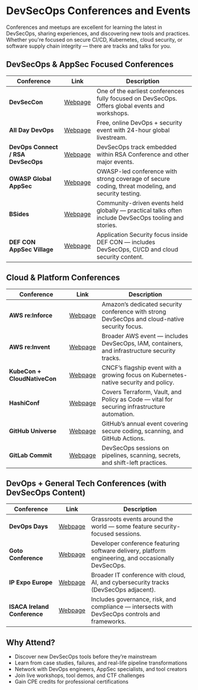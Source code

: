 # DevSecOps Conferences and Events

Conferences and meetups are excellent for learning the latest in DevSecOps, sharing experiences, and discovering new tools and practices. Whether you're focused on secure CI/CD, Kubernetes, cloud security, or software supply chain integrity — there are tracks and talks for you.

## DevSecOps & AppSec Focused Conferences

| Conference | Link | Description |
|------------|------|-------------|
| **DevSecCon** | [Webpage](https://www.devseccon.com/) | One of the earliest conferences fully focused on DevSecOps. Offers global events and workshops. |
| **All Day DevOps** | [Webpage](https://www.alldaydevops.com/) | Free, online DevOps + security event with 24-hour global livestream. |
| **DevOps Connect / RSA DevSecOps** | [Webpage](https://www.devopsconnect.com/) | DevSecOps track embedded within RSA Conference and other major events. |
| **OWASP Global AppSec** | [Webpage](https://owasp.org/events/) | OWASP-led conference with strong coverage of secure coding, threat modeling, and security testing. |
| **BSides** | [Webpage](https://www.securitybsides.com/) | Community-driven events held globally — practical talks often include DevSecOps tooling and stories. |
| **DEF CON AppSec Village** | [Webpage](https://www.appsecvillage.dev/) | Application Security focus inside DEF CON — includes DevSecOps, CI/CD and cloud security content. |


## ️Cloud & Platform Conferences

| Conference | Link | Description |
|------------|------|-------------|
| **AWS re:Inforce** | [Webpage](https://reinforce.awsevents.com/) | Amazon’s dedicated security conference with strong DevSecOps and cloud-native security focus. |
| **AWS re:Invent** | [Webpage](https://reinvent.awsevents.com) | Broader AWS event — includes DevSecOps, IAM, containers, and infrastructure security tracks. |
| **KubeCon + CloudNativeCon** | [Webpage](https://www.cncf.io/events/kubecon-cloudnativecon-global/) | CNCF’s flagship event with a growing focus on Kubernetes-native security and policy. |
| **HashiConf** | [Webpage](https://www.hashicorp.com/hashiconf) | Covers Terraform, Vault, and Policy as Code — vital for securing infrastructure automation. |
| **GitHub Universe** | [Webpage](https://githubuniverse.com/) | GitHub’s annual event covering secure coding, scanning, and GitHub Actions. |
| **GitLab Commit** | [Webpage](https://about.gitlab.com/events/commit/) | DevSecOps sessions on pipelines, scanning, secrets, and shift-left practices. |


## DevOps + General Tech Conferences (with DevSecOps Content)

| Conference | Link | Description |
|------------|------|-------------|
| **DevOps Days** | [Webpage](https://www.devopsdays.org/) | Grassroots events around the world — some feature security-focused sessions. |
| **Goto Conference** | [Webpage](https://gotocon.com) | Developer conference featuring software delivery, platform engineering, and occasionally DevSecOps. |
| **IP Expo Europe** | [Webpage](http://www.ipexpoeurope.com/) | Broader IT conference with cloud, AI, and cybersecurity tracks (DevSecOps adjacent). |
| **ISACA Ireland Conference** | [Webpage](https://www.isaca.org/chapters5/Ireland/conference/pages/Agenda.aspx) | Includes governance, risk, and compliance — intersects with DevSecOps controls and frameworks. |


## Why Attend?

- Discover new DevSecOps tools before they’re mainstream
- Learn from case studies, failures, and real-life pipeline transformations
- Network with DevOps engineers, AppSec specialists, and tool creators
- Join live workshops, tool demos, and CTF challenges
- Gain CPE credits for professional certifications
